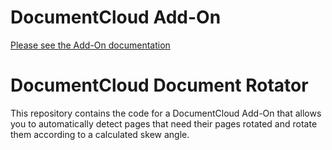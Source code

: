 
# DocumentCloud Add-On

[Please see the Add-On documentation](https://github.com/MuckRock/documentcloud-hello-world-addon/wiki/)

# DocumentCloud Document Rotator

This repository contains the code for a DocumentCloud Add-On that allows you to automatically detect pages that need their pages rotated and rotate them according to a calculated skew angle. 
